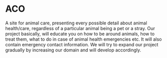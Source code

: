 # ACO
A site for animal care, presenting every possible detail about animal health/care, regardless of a particular animal being a pet or a stray. Our project basically, will educate you on how to be around animals, how to treat them, what to do in case of animal health emergencies etc. It will also contain emergency contact information. We will try to expand our project gradually by increasing our domain and will develop accordingly. 